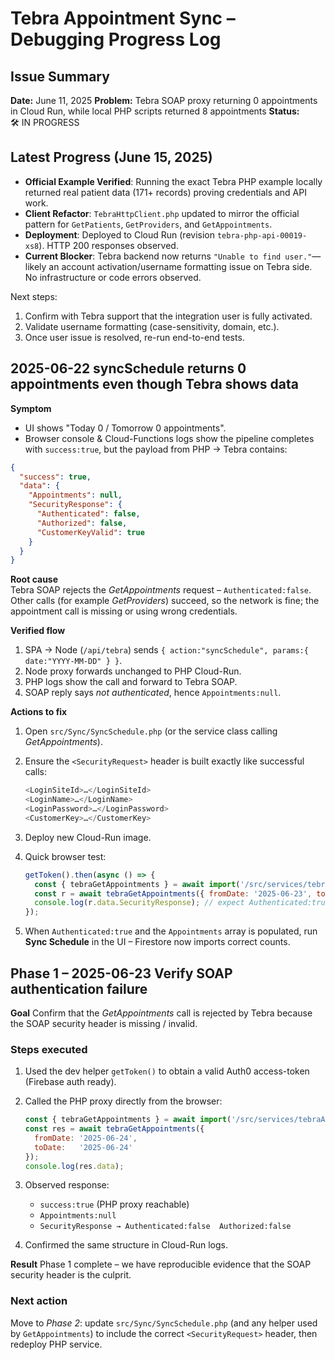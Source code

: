 # Tebra Appointment Sync – Debugging Progress Log

## Issue Summary

**Date:** June&nbsp;11,&nbsp;2025
**Problem:** Tebra SOAP proxy returning 0 appointments in Cloud Run, while local PHP scripts returned 8 appointments
**Status:** 🛠️&nbsp;IN&nbsp;PROGRESS

## Latest Progress (June 15, 2025)

- **Official Example Verified**: Running the exact Tebra PHP example locally returned real patient data (171+ records) proving credentials and API work.
- **Client Refactor**: `TebraHttpClient.php` updated to mirror the official pattern for `GetPatients`, `GetProviders`, and `GetAppointments`.
- **Deployment**: Deployed to Cloud Run (revision `tebra-php-api-00019-xs8`). HTTP 200 responses observed.
- **Current Blocker**: Tebra backend now returns `"Unable to find user."`—likely an account activation/username formatting issue on Tebra side. No infrastructure or code errors observed.

Next steps:

1. Confirm with Tebra support that the integration user is fully activated.
2. Validate username formatting (case-sensitivity, domain, etc.).
3. Once user issue is resolved, re-run end-to-end tests.

## 2025-06-22  syncSchedule returns 0 appointments even though Tebra shows data

**Symptom**

- UI shows "Today 0 / Tomorrow 0 appointments".
- Browser console & Cloud-Functions logs show the pipeline completes with `success:true`, but the payload from PHP → Tebra contains:

```json
{
  "success": true,
  "data": {
    "Appointments": null,
    "SecurityResponse": {
      "Authenticated": false,
      "Authorized": false,
      "CustomerKeyValid": true
    }
  }
}
```

**Root cause**  
Tebra SOAP rejects the *GetAppointments* request – `Authenticated:false`. Other calls (for example *GetProviders*) succeed, so the network is fine; the appointment call is missing or using wrong credentials.

**Verified flow**

1. SPA → Node (`/api/tebra`) sends `{ action:"syncSchedule", params:{ date:"YYYY-MM-DD" } }`.
2. Node proxy forwards unchanged to PHP Cloud-Run.
3. PHP logs show the call and forward to Tebra SOAP.
4. SOAP reply says *not authenticated*, hence `Appointments:null`.

**Actions to fix**

1. Open `src/Sync/SyncSchedule.php` (or the service class calling *GetAppointments*).
2. Ensure the `<SecurityRequest>` header is built exactly like successful calls:

    ```php
    <LoginSiteId>…</LoginSiteId>
    <LoginName>…</LoginName>
    <LoginPassword>…</LoginPassword>
    <CustomerKey>…</CustomerKey>
    ```

3. Deploy new Cloud-Run image.
4. Quick browser test:

    ```js
    getToken().then(async () => {
      const { tebraGetAppointments } = await import('/src/services/tebraApi');
      const r = await tebraGetAppointments({ fromDate: '2025-06-23', toDate: '2025-06-23' });
      console.log(r.data.SecurityResponse); // expect Authenticated:true
    });
    ```

5. When `Authenticated:true` and the `Appointments` array is populated, run **Sync Schedule** in the UI – Firestore now imports correct counts.

## Phase 1 – 2025-06-23   Verify SOAP authentication failure

**Goal**   Confirm that the *GetAppointments* call is rejected by Tebra because the SOAP security header is missing / invalid.

### Steps executed

1. Used the dev helper `getToken()` to obtain a valid Auth0 access-token (Firebase auth ready).
2. Called the PHP proxy directly from the browser:

   ```js
   const { tebraGetAppointments } = await import('/src/services/tebraApi');
   const res = await tebraGetAppointments({
     fromDate: '2025-06-24',
     toDate:   '2025-06-24'
   });
   console.log(res.data);
   ```

3. Observed response:

   - `success:true` (PHP proxy reachable)
   - `Appointments:null`
   - `SecurityResponse → Authenticated:false  Authorized:false`

4. Confirmed the same structure in Cloud-Run logs.

**Result**   Phase 1 complete – we have reproducible evidence that the SOAP security header is the culprit.

### Next action

Move to *Phase 2*: update `src/Sync/SyncSchedule.php` (and any helper used by `GetAppointments`) to include the correct `<SecurityRequest>` header, then redeploy PHP service.
